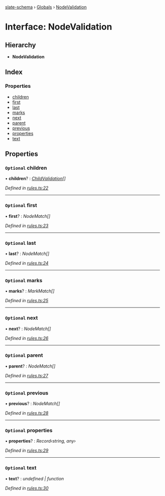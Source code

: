 [slate-schema](../README.md) › [Globals](../globals.md) › [NodeValidation](nodevalidation.md)

# Interface: NodeValidation

## Hierarchy

* **NodeValidation**

## Index

### Properties

* [children](nodevalidation.md#optional-children)
* [first](nodevalidation.md#optional-first)
* [last](nodevalidation.md#optional-last)
* [marks](nodevalidation.md#optional-marks)
* [next](nodevalidation.md#optional-next)
* [parent](nodevalidation.md#optional-parent)
* [previous](nodevalidation.md#optional-previous)
* [properties](nodevalidation.md#optional-properties)
* [text](nodevalidation.md#optional-text)

## Properties

### `Optional` children

• **children**? : *[ChildValidation](childvalidation.md)[]*

*Defined in [rules.ts:22](https://github.com/DamareYoh/slate/blob/26e8a411/packages/slate-schema/src/rules.ts#L22)*

___

### `Optional` first

• **first**? : *NodeMatch[]*

*Defined in [rules.ts:23](https://github.com/DamareYoh/slate/blob/26e8a411/packages/slate-schema/src/rules.ts#L23)*

___

### `Optional` last

• **last**? : *NodeMatch[]*

*Defined in [rules.ts:24](https://github.com/DamareYoh/slate/blob/26e8a411/packages/slate-schema/src/rules.ts#L24)*

___

### `Optional` marks

• **marks**? : *MarkMatch[]*

*Defined in [rules.ts:25](https://github.com/DamareYoh/slate/blob/26e8a411/packages/slate-schema/src/rules.ts#L25)*

___

### `Optional` next

• **next**? : *NodeMatch[]*

*Defined in [rules.ts:26](https://github.com/DamareYoh/slate/blob/26e8a411/packages/slate-schema/src/rules.ts#L26)*

___

### `Optional` parent

• **parent**? : *NodeMatch[]*

*Defined in [rules.ts:27](https://github.com/DamareYoh/slate/blob/26e8a411/packages/slate-schema/src/rules.ts#L27)*

___

### `Optional` previous

• **previous**? : *NodeMatch[]*

*Defined in [rules.ts:28](https://github.com/DamareYoh/slate/blob/26e8a411/packages/slate-schema/src/rules.ts#L28)*

___

### `Optional` properties

• **properties**? : *Record‹string, any›*

*Defined in [rules.ts:29](https://github.com/DamareYoh/slate/blob/26e8a411/packages/slate-schema/src/rules.ts#L29)*

___

### `Optional` text

• **text**? : *undefined | function*

*Defined in [rules.ts:30](https://github.com/DamareYoh/slate/blob/26e8a411/packages/slate-schema/src/rules.ts#L30)*
